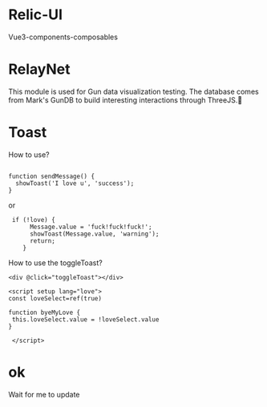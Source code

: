 # Relic-UI
Vue3-components-composables

# RelayNet
This module is used for Gun data visualization testing. The database comes from Mark's GunDB to build interesting interactions through ThreeJS.🚀

# Toast
How to use? <Toast />
```base

function sendMessage() {
  showToast('I love u', 'success');
}
```
or
```base
 if (!love) {
      Message.value = 'fuck!fuck!fuck!';
      showToast(Message.value, 'warning');
      return;
    }
```

How to use the toggleToast?
```base
<div @click="toggleToast"></div>

<script setup lang="love">
const loveSelect=ref(true)

function byeMyLove {
 this.loveSelect.value = !loveSelect.value
}

 </script>
```




# ok
Wait for me to update
